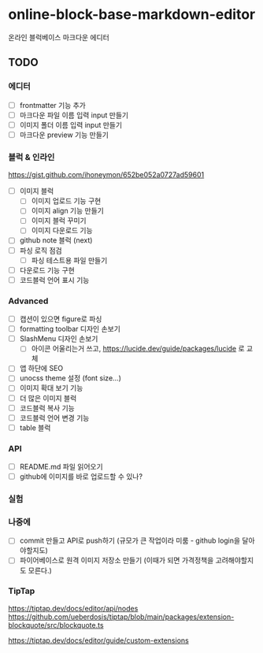 # online-block-base-markdown-editor

온라인 블럭베이스 마크다운 에디터

## TODO

### 에디터

- [ ] frontmatter 기능 추가
- [ ] 마크다운 파일 이름 입력 input 만들기
- [ ] 이미지 폴더 이름 입력 input 만들기
- [ ] 마크다운 preview 기능 만들기

### 블럭 & 인라인

https://gist.github.com/ihoneymon/652be052a0727ad59601

- [ ] 이미지 블럭
  - [ ] 이미지 업로드 기능 구현
  - [ ] 이미지 align 기능 만들기
  - [ ] 이미지 블럭 꾸미기
  - [ ] 이미지 다운로드 기능
- [ ] github note 블럭 (next)
- [ ] 파싱 로직 점검
  - [ ] 파싱 테스트용 파일 만들기
- [ ] 다운로드 기능 구현
- [ ] 코드블럭 언어 표시 기능

### Advanced

- [ ] 캡션이 있으면 figure로 파싱
- [ ] formatting toolbar 디자인 손보기
- [ ] SlashMenu 디자인 손보기
  - [ ] 아이콘 어울리는거 쓰고, https://lucide.dev/guide/packages/lucide 로 교체
- [ ] 앱 하단에 SEO
- [ ] unocss theme 설정 (font size...)
- [ ] 이미지 확대 보기 기능
- [ ] 더 많은 이미지 블럭
- [ ] 코드블럭 복사 기능
- [ ] 코드블럭 언어 변경 기능
- [ ] table 블럭

### API

- [ ] README.md 파일 읽어오기
- [ ] github에 이미지를 바로 업로드할 수 있나?

### 실험

### 나중에

- [ ] commit 만들고 API로 push하기 (규모가 큰 작업이라 미룸 - github login을 달아야할지도)
- [ ] 파이어베이스로 원격 이미지 저장소 만들기 (이때가 되면 가격정책을 고려해야할지도 모른다.)

### TipTap

https://tiptap.dev/docs/editor/api/nodes
https://github.com/ueberdosis/tiptap/blob/main/packages/extension-blockquote/src/blockquote.ts

https://tiptap.dev/docs/editor/guide/custom-extensions
